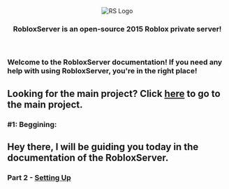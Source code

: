 <div align=center>
  <img src="https://cdn.discordapp.com/attachments/1168613040040710144/1168613089315389571/Roblox-Logo-2015-500x281.png?ex=655266c0&is=653ff1c0&hm=69be43efadd5290b3533620cd5d7ae9a88a7f07fa536d7a7a37b93fc0cfcd93e&" alt="RS Logo">

  ### RobloxServer is an open-source 2015 Roblox private server!
  
</div>
<br>

### Welcome to the RobloxServer documentation! If you need any help with using RobloxServer, you're in the right place!

## Looking for the main project? Click [here](https://github.com/RetiiAyo/RobloxServer/tree/main) to go to the main project.

### #1: Beggining:

## Hey there, I will be guiding you today in the documentation of the RobloxServer.

### Part 2 - [Setting Up](https://github.com/RetiiAyo/RobloxServer/blob/main/docs/setting-up.md)
